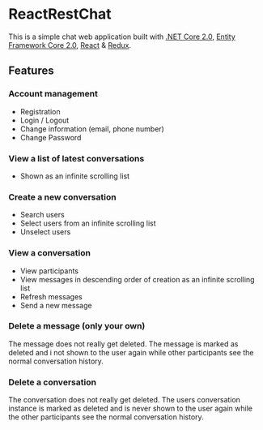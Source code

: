 # ReactRestChat

This is a simple chat web application built with [.NET Core 2.0](https://blogs.msdn.microsoft.com/dotnet/2017/08/14/announcing-net-core-2-0/), [Entity Framework Core 2.0](https://blogs.msdn.microsoft.com/dotnet/2017/08/14/announcing-entity-framework-core-2-0/), [React](https://reactjs.org/) & [Redux](https://github.com/reactjs/redux). 

## Features

### Account management

* Registration
* Login / Logout
* Change information (email, phone number)
* Change Password

### View a list of latest conversations

* Shown as an infinite scrolling list

### Create a new conversation

* Search users
* Select users from an infinite scrolling list
* Unselect users

### View a conversation

* View participants
* View messages in descending order of creation as an infinite scrolling list
* Refresh messages
* Send a new message

### Delete a message (only your own)

The message does not really get deleted. The message is marked as deleted and i not shown to the user again while other participants see the normal conversation history. 

### Delete a conversation

The conversation does not really get deleted. The users conversation instance is marked as deleted and is never shown to the user again while the other participants see the normal conversation history.